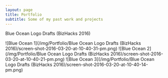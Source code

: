 ```yaml
---
layout: page
title: Portfolio
subtitle: Some of my past work and projects
---
```


Blue Ocean Logo Drafts (BizHacks 2016)

![Blue Ocean 1](/img/Portfolio/Blue Ocean Logo Drafts (BizHacks 2016)/screen-shot-2016-03-20-at-10-40-31-pm.png)
![Blue Ocean 2](/img/Portfolio/Blue Ocean Logo Drafts (BizHacks 2016)/screen-shot-2016-03-20-at-10-40-21-pm.png)
![Blue Ocean 3](/img/Portfolio/Blue Ocean Logo Drafts (BizHacks 2016)/screen-shot-2016-03-20-at-10-40-14-pm.png)
